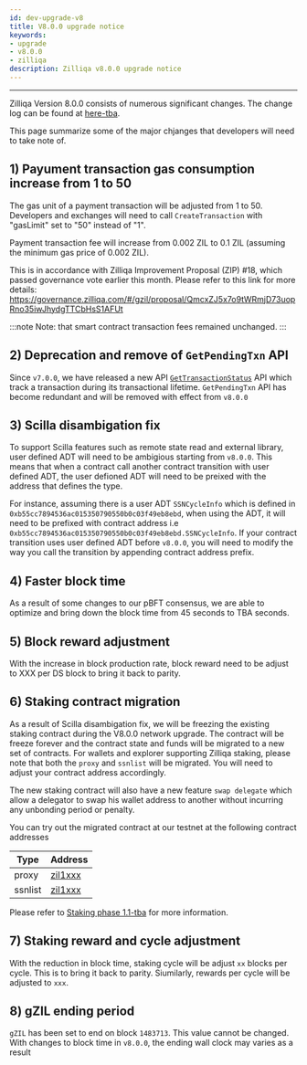 ```yaml
---
id: dev-upgrade-v8
title: V8.0.0 upgrade notice
keywords: 
- upgrade
- v8.0.0
- zilliqa
description: Zilliqa v8.0.0 upgrade notice
---
```


---

Zilliqa Version 8.0.0 consists of numerous significant changes. The change log can be found at [here-tba]().

This page summarize some of the major chjanges that developers will need to take note of. 

## 1) Payument transaction gas consumption increase from 1 to 50 

The gas unit of a payment transaction will be adjusted from 1 to 50. Developers and exchanges will need to call 
`CreateTransaction` with "gasLimit" set to "50" instead of "1".

Payment transaction fee will increase from 0.002 ZIL to 0.1 ZIL (assuming the minimum gas price of 0.002 ZIL).

This is in accordance with Zilliqa Improvement Proposal (ZIP) #18, which passed governance vote earlier this month.
Please refer to this link for more details: https://governance.zilliqa.com/#/gzil/proposal/QmcxZJ5x7o9tWRmjD73uopRno35iwJhydgTTCbHsS1AFUt

:::note
Note: that smart contract transaction fees remained unchanged.
:::

## 2) Deprecation and remove of `GetPendingTxn` API

Since `v7.0.0`, we have released a new API [`GetTransactionStatus`](https://dev.zilliqa.com/docs/apis/api-transaction-get-transaction-status) API which 
track a transaction during its transactional lifetime. `GetPendingTxn` API has become redundant and will be removed with effect from `v8.0.0`

## 3) Scilla disambigation fix

To support Scilla features such as remote state read and external library, user defined ADT will need to be ambigious starting from `v8.0.0`. This means 
that when a contract call another contract transition with user defined ADT, the user defioned ADT will need to be preixed with the address that defines 
the type. 

For instance, assuming there is a user ADT `SSNCycleInfo` which is defined in `0xb55cc7894536ac015350790550b0c03f49eb8ebd`, when using the ADT, it will 
need to be prefixed with contract address i.e `0xb55cc7894536ac015350790550b0c03f49eb8ebd.SSNCycleInfo`. If your contract transition uses user defined 
ADT before `v8.0.0`, you will need to modify the way you call the transition by appending contract address prefix. 

## 4) Faster block time

As a result of some changes to our pBFT consensus, we are able to optimize and bring down the block time from 45 seconds to TBA seconds.

## 5) Block reward adjustment 

With the increase in block production rate, block reward need to be adjust to XXX per DS block to bring it back to parity.

## 6) Staking contract migration

As a result of Scilla disambigation fix, we will be freezing the existing staking contract during the V8.0.0 network upgrade. The contract will be 
freeze forever and the contract state and funds will be migrated to a new set of contracts. For wallets and explorer supporting Zilliqa staking, 
please note that both the `proxy` and `ssnlist` will be migrated. You will need to adjust your contract address accordingly. 

The new staking contract will also have a new feature `swap delegate` which allow a delegator to swap his wallet address to another without incurring
any unbonding period or penalty. 

You can try out the migrated contract at our testnet at the following contract addresses

| Type    | Address |
| ------- | ------- |
| proxy   | [zil1xxx]() |
| ssnlist | [zil1xxx]() |


Please refer to [Staking phase 1.1-tba]() for more information. 

## 7) Staking reward and cycle adjustment 

With the reduction in block time, staking cycle will be adjust `xx` blocks per cycle. This is to bring it back to parity. 
Siumilarly, rewards per cycle will be adjusted to `xxx`.

## 8) gZIL ending period

`gZIL` has been set to end on block `1483713`. This value cannot be changed. With changes to block time in `v8.0.0`, the ending wall clock may varies as a result